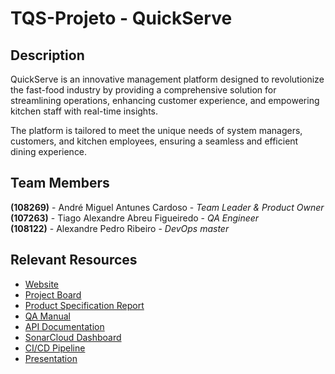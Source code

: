 # TQS-Projeto - QuickServe

## Description

QuickServe is an innovative management platform designed to revolutionize the fast-food industry by providing a comprehensive solution for streamlining operations, enhancing customer experience, and empowering kitchen staff with real-time insights.

The platform is tailored to meet the unique needs of system managers, customers, and kitchen employees, ensuring a seamless and efficient dining experience.

## Team Members
**(108269)** - André Miguel Antunes Cardoso - *Team Leader & Product Owner*  
**(107263)** - Tiago Alexandre Abreu Figueiredo - *QA Engineer*  
**(108122)** - Alexandre Pedro Ribeiro - *DevOps master*  


## Relevant Resources
- [Website](http://deti-tqs-05.ua.pt/)
- [Project Board](https://mycsina.atlassian.net/jira/software/projects/SCRUM/boards/1/backlog)
- [Product Specification Report](https://uapt33090-my.sharepoint.com/:w:/g/personal/andremacardoso_ua_pt/EXtw7mrLPPRLvrl7l7xyxuAB0Se5QqKWsGV9ppdSnKC7Pw?e=ITGc6Y)
- [QA Manual](https://uapt33090-my.sharepoint.com/:w:/g/personal/tiago_a_figueiredo_ua_pt/EVOMNHvvGTZGvFMZfB7XjeABoiQg44Z-53_IpPPsO8qRKg?e=ObavrZ)
- [API Documentation](http://deti-tqs-05.ua.pt/swagger-ui/index.html#/)
- [SonarCloud Dashboard](https://sonarcloud.io/project/branches_list?id=Mycsina_TQS-Projeto)
- [CI/CD Pipeline](https://github.com/Mycsina/TQS-Projeto/actions)
- [Presentation](https://uapt33090-my.sharepoint.com/:p:/g/personal/andremacardoso_ua_pt/EQJVT-6JdjFAl0SWMTMAvOABLd-uhz6CZXEM43qUx1k5EQ?rtime=0wwk3QmH3Eg)
